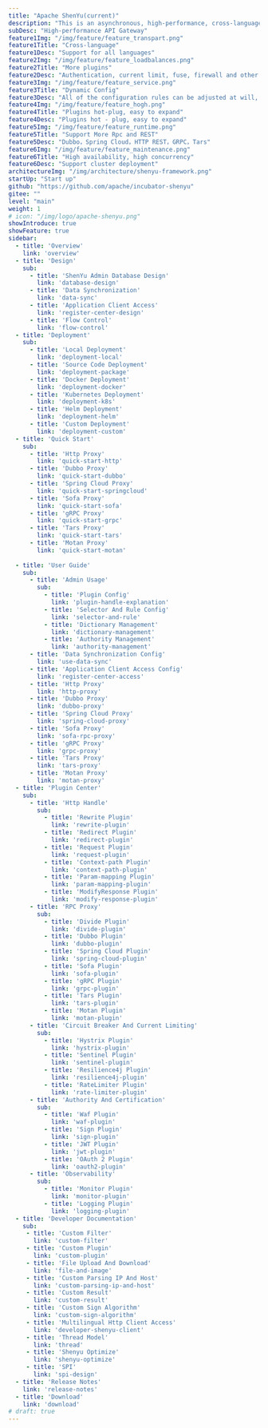 ```yaml
---
title: "Apache ShenYu(current)"
description: "This is an asynchronous, high-performance, cross-language, responsive API gateway."
subDesc: "High-performance API Gateway"
feature1Img: "/img/feature/feature_transpart.png"
feature1Title: "Cross-language"
feature1Desc: "Support for all languages"
feature2Img: "/img/feature/feature_loadbalances.png"
feature2Title: "More plugins"
feature2Desc: "Authentication, current limit, fuse, firewall and other plugins"
feature3Img: "/img/feature/feature_service.png"
feature3Title: "Dynamic Config"
feature3Desc: "All of the configuration rules can be adjusted at will, taking effect dynamically, without restarting"
feature4Img: "/img/feature/feature_hogh.png"
feature4Title: "Plugins hot-plug, easy to expand"
feature4Desc: "Plugins hot - plug, easy to expand"
feature5Img: "/img/feature/feature_runtime.png"
feature5Title: "Support More Rpc and REST"
feature5Desc: "Dubbo，Spring Cloud，HTTP REST，GRPC，Tars"
feature6Img: "/img/feature/feature_maintenance.png"
feature6Title: "High availability, high concurrency"
feature6Desc: "Support cluster deployment"
architectureImg: "/img/architecture/shenyu-framework.png"
startUp: "Start up"
github: "https://github.com/apache/incubator-shenyu"
gitee: ""
level: "main"
weight: 1
# icon: "/img/logo/apache-shenyu.png"
showIntroduce: true
showFeature: true
sidebar:
  - title: 'Overview'
    link: 'overview'
  - title: 'Design'
    sub:
      - title: 'ShenYu Admin Database Design'
        link: 'database-design'
      - title: 'Data Synchronization'
        link: 'data-sync'
      - title: 'Application Client Access'
        link: 'register-center-design'
      - title: 'Flow Control'
        link: 'flow-control'
  - title: 'Deployment'
    sub:
      - title: 'Local Deployment'
        link: 'deployment-local'
      - title: 'Source Code Deployment'
        link: 'deployment-package'
      - title: 'Docker Deployment'
        link: 'deployment-docker'
      - title: 'Kubernetes Deployment'
        link: 'deployment-k8s'
      - title: 'Helm Deployment'
        link: 'deployment-helm'
      - title: 'Custom Deployment'
        link: 'deployment-custom'        
  - title: 'Quick Start'
    sub:
      - title: 'Http Proxy'
        link: 'quick-start-http'
      - title: 'Dubbo Proxy'
        link: 'quick-start-dubbo'
      - title: 'Spring Cloud Proxy'
        link: 'quick-start-springcloud'
      - title: 'Sofa Proxy'
        link: 'quick-start-sofa'
      - title: 'gRPC Proxy'
        link: 'quick-start-grpc'
      - title: 'Tars Proxy'
        link: 'quick-start-tars'
      - title: 'Motan Proxy'
        link: 'quick-start-motan'
        
  - title: 'User Guide'
    sub:
      - title: 'Admin Usage'
        sub:
          - title: 'Plugin Config'
            link: 'plugin-handle-explanation'
          - title: 'Selector And Rule Config'
            link: 'selector-and-rule'
          - title: 'Dictionary Management'
            link: 'dictionary-management'
          - title: 'Authority Management'
            link: 'authority-management'
      - title: 'Data Synchronization Config'
        link: 'use-data-sync'
      - title: 'Application Client Access Config'
        link: 'register-center-access'
      - title: 'Http Proxy'
        link: 'http-proxy'
      - title: 'Dubbo Proxy'
        link: 'dubbo-proxy'
      - title: 'Spring Cloud Proxy'
        link: 'spring-cloud-proxy'
      - title: 'Sofa Proxy'
        link: 'sofa-rpc-proxy'
      - title: 'gRPC Proxy'
        link: 'grpc-proxy'
      - title: 'Tars Proxy'
        link: 'tars-proxy'
      - title: 'Motan Proxy'
        link: 'motan-proxy'
  - title: 'Plugin Center'
    sub:
      - title: 'Http Handle'
        sub:
          - title: 'Rewrite Plugin'
            link: 'rewrite-plugin'
          - title: 'Redirect Plugin'
            link: 'redirect-plugin'
          - title: 'Request Plugin'
            link: 'request-plugin'
          - title: 'Context-path Plugin'
            link: 'context-path-plugin'
          - title: 'Param-mapping Plugin'
            link: 'param-mapping-plugin'
          - title: 'ModifyResponse Plugin'
            link: 'modify-response-plugin'
      - title: 'RPC Proxy'
        sub:
          - title: 'Divide Plugin'
            link: 'divide-plugin'
          - title: 'Dubbo Plugin'
            link: 'dubbo-plugin'
          - title: 'Spring Cloud Plugin'
            link: 'spring-cloud-plugin'
          - title: 'Sofa Plugin'
            link: 'sofa-plugin'
          - title: 'gRPC Plugin'
            link: 'grpc-plugin'
          - title: 'Tars Plugin'
            link: 'tars-plugin'
          - title: 'Motan Plugin'
            link: 'motan-plugin'
      - title: 'Circuit Breaker And Current Limiting'
        sub:
          - title: 'Hystrix Plugin'
            link: 'hystrix-plugin'
          - title: 'Sentinel Plugin'
            link: 'sentinel-plugin'
          - title: 'Resilience4j Plugin'
            link: 'resilience4j-plugin'
          - title: 'RateLimiter Plugin'
            link: 'rate-limiter-plugin'
      - title: 'Authority And Certification'
        sub:
          - title: 'Waf Plugin'
            link: 'waf-plugin'
          - title: 'Sign Plugin'
            link: 'sign-plugin'
          - title: 'JWT Plugin'
            link: 'jwt-plugin'
          - title: 'OAuth 2 Plugin'
            link: 'oauth2-plugin'
      - title: 'Observability'
        sub:
          - title: 'Monitor Plugin'
            link: 'monitor-plugin'
          - title: 'Logging Plugin'
            link: 'logging-plugin'
  - title: 'Developer Documentation'
    sub:
     - title: 'Custom Filter'
       link: 'custom-filter'
     - title: 'Custom Plugin'
       link: 'custom-plugin'
     - title: 'File Upload And Download'
       link: 'file-and-image'
     - title: 'Custom Parsing IP And Host'
       link: 'custom-parsing-ip-and-host'
     - title: 'Custom Result'
       link: 'custom-result'
     - title: 'Custom Sign Algorithm'
       link: 'custom-sign-algorithm'
     - title: 'Multilingual Http Client Access'
       link: 'developer-shenyu-client'
     - title: 'Thread Model'
       link: 'thread'
     - title: 'Shenyu Optimize'
       link: 'shenyu-optimize'
     - title: 'SPI'
       link: 'spi-design'
  - title: 'Release Notes'
    link: 'release-notes'
  - title: 'Download'
    link: 'download'
# draft: true
---
```



